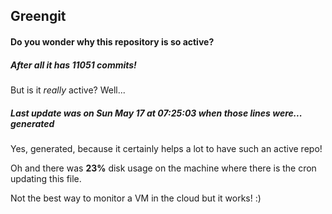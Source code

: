 ## Greengit

#### Do you wonder why this repository is so active?

##### After all it has 11051 commits!

But is it *really* active? Well...

##### Last update was on Sun May 17 at 07:25:03 when those lines were... generated

Yes, generated, because it certainly helps a lot to have such an active repo!

Oh and there was **23%** disk usage on the machine
where there is the cron updating this file.

Not the best way to monitor a VM in the cloud but it works! :)
